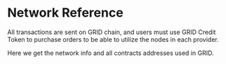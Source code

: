 # Network Reference

All transactions are sent on GRID chain, and users must use GRID Credit Token to purchase orders to be able to utilize the nodes in each provider.

Here we get the network info and all contracts addresses used in GRID.
